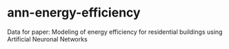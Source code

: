 # ann-energy-efficiency
Data for paper: Modeling of energy efficiency for residential buildings using Artificial Neuronal Networks
